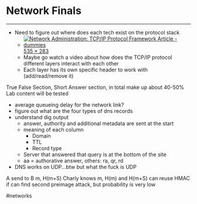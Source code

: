 # Network Finals
---
- Need to figure out where does each tech exist on the protocol stack
	- [![Network Administration: TCP/IP Protocol Framework Article - dummies](https://www.dummies.com/wp-content/uploads/290809.image0.jpg)535 × 283](https://www.dummies.com/article/technology/information-technology/networking/general-networking/network-administration-tcpip-protocol-framework-184682/)
	- Maybe go watch a video about how does the TCP/IP protocol different layers interact with each other
	- Each layer has its own specific header to work with (add/read/remove it)

True False Section, Short Answer section, in total make up about 40-50% 
Lab content will be tested 

- average queueing delay for the network link?
- figure out what are the four types of dns records
- understand dig output
	- answer, authority and additional metadata are sent at the start
	- meaning of each column
		- Domain
		- TTL 
		- Record type
	- Server that answered that query is at the bottom of the site
	- aa = authorative answer, others: ra, qr, rd
- DNS works on UDP...btw but what the fuck is UDP

A send to B m, H(m+S)
Charly knows m, H(m) and H(m+S)
can reuse HMAC if can find second preimage attack, but probability is very low


#networks 